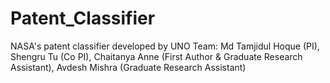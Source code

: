 # Patent_Classifier
NASA's patent classifier developed by UNO Team: Md Tamjidul Hoque (PI), Shengru Tu (Co PI), Chaitanya Anne (First Author &amp; Graduate Research Assistant), Avdesh Mishra (Graduate Research Assistant)
